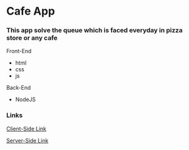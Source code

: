 # Cafe App
### This app solve the queue which is faced everyday in pizza store or any cafe 
Front-End
* html
* css
* js

Back-End
* NodeJS

### Links

[Client-Side Link](https://salty-fortress-45178.herokuapp.com/)

[Server-Side Link](https://salty-fortress-45178.herokuapp.com/admin/)
